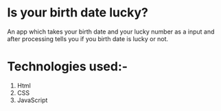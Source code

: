 # Is your birth date lucky?

An app which takes your birth date and your lucky number as a input and after processing tells you if you birth date is lucky or not.

# Technologies used:-
1. Html
2. CSS
3. JavaScript

